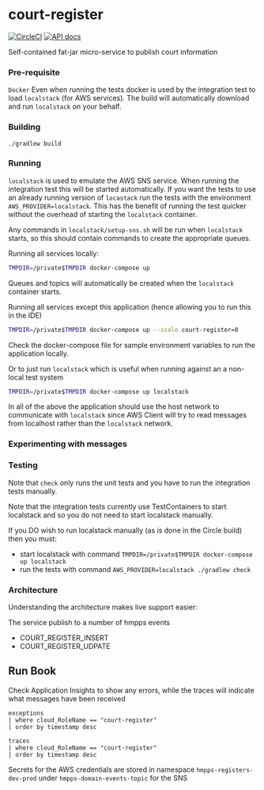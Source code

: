 # court-register

[![CircleCI](https://circleci.com/gh/ministryofjustice/court-register/tree/master.svg?style=svg)](https://circleci.com/gh/ministryofjustice/court-register)
[![API docs](https://img.shields.io/badge/API_docs_-view-85EA2D.svg?logo=swagger)](https://court-register-dev.hmpps.service.justice.gov.uk/swagger-ui.html)

Self-contained fat-jar micro-service to publish court information

### Pre-requisite

`Docker` Even when running the tests docker is used by the integration test to load `localstack` (for AWS services). The build will automatically download and run `localstack` on your behalf.

### Building

```./gradlew build```

### Running

`localstack` is used to emulate the AWS SNS service. When running the integration test this will be started automatically. If you want the tests to use an already running version of `locastack` run the tests with the environment `AWS_PROVIDER=localstack`. This has the benefit of running the test quicker without the overhead of starting the `localstack` container.

Any commands in `localstack/setup-sns.sh` will be run when `localstack` starts, so this should contain commands to create the appropriate queues.

Running all services locally:
```bash
TMPDIR=/private$TMPDIR docker-compose up 
```
Queues and topics will automatically be created when the `localstack` container starts.

Running all services except this application (hence allowing you to run this in the IDE)

```bash
TMPDIR=/private$TMPDIR docker-compose up --scale court-register=0 
```

Check the docker-compose file for sample environment variables to run the application locally.

Or to just run `localstack` which is useful when running against an a non-local test system

```bash
TMPDIR=/private$TMPDIR docker-compose up localstack 
```

In all of the above the application should use the host network to communicate with `localstack` since AWS Client will try to read messages from localhost rather than the `localstack` network.
### Experimenting with messages


### Testing

Note that `check` only runs the unit tests and you have to run the integration tests manually.

Note that the integration tests currently use TestContainers to start localstack and so you do not need to start localstack manually.

If you DO wish to run localstack manually (as is done in the Circle build) then you must:
* start localstack with command `TMPDIR=/private$TMPDIR docker-compose up localstack`
* run the tests with command `AWS_PROVIDER=localstack ./gradlew check`


### Architecture

Understanding the architecture makes live support easier:

The service publish to a number of hmpps events

* COURT_REGISTER_INSERT
* COURT_REGISTER_UDPATE

## Run Book

Check Application Insights to show any errors, while the traces will indicate what messages have been received

```bigquery
exceptions
| where cloud_RoleName == "court-register"
| order by timestamp desc 

```

```bigquery
traces
| where cloud_RoleName == "court-register"
| order by timestamp desc 
```

Secrets for the AWS credentials are stored in namespace `hmpps-registers-dev-prod` under `hmpps-domain-events-topic` for the SNS


